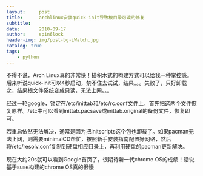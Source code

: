 ```yaml
---
layout:     post
title:      archlinux安装quick-init导致根目录可读的修复
subtitle:   
date:       2010-09-17
author:     spin6lock
header-img: img/post-bg-iWatch.jpg
catalog: true
tags:
    - python
---
```

不得不说，Arch Linux真的非常快！搭积木式的构建方式可以给我一种掌控感。后来听说quick-init可以4秒启动，禁不住去试试，结果。。。失败了，只好卸载之，结果根文件系统变成只读，无法上网。。。

经过一轮google，锁定在/etc/inittab和/etc/rc.conf文件上，首先把这两个文件恢复原样。/etc中可以看到inittab.pacsave或inittab.original的备份文件，恢复即可。

若重启依然无法解决，通常是因为把initscripts这个包也卸载了。如果pacman无法上网，则需要minimalCD帮忙，按照新手安装指南配置好网络，然后将/etc/resolv.conf复制到硬盘相应目录上，再利用硬盘的pacman更新解决。

现在大约20s就可以看到Google首页了，很期待新一代chrome OS的成绩！话说基于suse构建的chrome OS真的很慢
